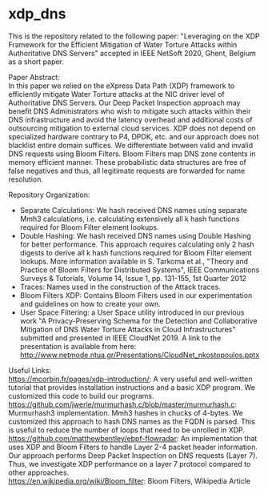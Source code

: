 # xdp_dns  
This is the repository related to the following paper: "Leveraging on the XDP Framework for the Efficient Mitigation of Water Torture Attacks within Authoritative DNS Servers" accepted in IEEE NetSoft 2020, Ghent, Belgium as a short paper.  
  
Paper Abstract:  
In this paper we relied on the eXpress Data Path (XDP) framework to efficiently mitigate Water Torture attacks at the NIC driver level of Authoritative DNS Servers. Our Deep Packet Inspection approach may benefit DNS Administrators who wish to mitigate such attacks within their DNS infrastructure and avoid the latency overhead and additional costs of outsourcing mitigation to external cloud services. XDP does not depend on specialized hardware contrary to P4, DPDK, etc. and our approach does not blacklist entire domain suffices. We differentiate between valid and invalid DNS requests using Bloom Filters. Bloom Filters map DNS zone contents in memory efficient manner. These probabilistic data structures are free of false negatives and thus, all legitimate requests are forwarded for name resolution.  
    
Repository Organization:  
- Separate Calculations: We hash received DNS names using separate Mmh3 calculations, i.e. calculating extensively all k hash functions required for Bloom Filter element lookups. 
- Double Hashing: We hash received DNS names using Double Hashing for better performance. This approach requires calculating only 2 hash digests to derive all k hash functions required for Bloom Filter element lookups. More information available in S. Tarkoma et al., "Theory and Practice of Bloom Filters for Distributed Systems", IEEE Communications Surveys & Tutorials, Volume 14, Issue 1, pp. 131-155, 1st Quarter 2012  
- Traces: Names used in the construction of the Attack traces.  
- Bloom Filters XDP: Contains Bloom Filters used in our experimentation and guidelines on how to create your own.   
- User Space Filtering: a User Space utility introduced in our previous work "A Privacy-Preserving Schema for the Detection and Collaborative Mitigation of DNS Water Torture Attacks in Cloud Infrastructures" submitted and presented in IEEE CloudNet 2019. A link to the presentation is available from here: http://www.netmode.ntua.gr/Presentations/CloudNet_nkostopoulos.pptx  
  
Useful Links:  
https://mcorbin.fr/pages/xdp-introduction/: A very useful and well-written tutorial that provides installation instructions and a basic XDP program. We customized this code to build our programs.  
https://github.com/jwerle/murmurhash.c/blob/master/murmurhash.c: Murmurhash3 implementation. Mmh3 hashes in chucks of 4-bytes. We customized this approach to hash DNS names as the FQDN is parsed. This is useful to reduce the number of loops that need to be unrolled in XDP.  
https://github.com/matthewbentley/ebpf-flowradar: An implementation that uses XDP and Bloom Filters to handle Layer 2-4 packet header information. Our approach performs Deep Packet Inspection on DNS requests (Layer 7). Thus, we investigate XDP performance on a layer 7 protocol compared to other approaches.  
https://en.wikipedia.org/wiki/Bloom_filter: Bloom Filters, Wikipedia Article  
